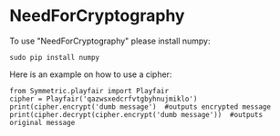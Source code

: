 NeedForCryptography
==========

To use "NeedForCryptography" please install numpy:

    sudo pip install numpy
    
Here is an example on how to use a cipher:

    from Symmetric.playfair import Playfair
    cipher = Playfair('qazwsxedcrfvtgbyhnujmiklo')
    print(cipher.encrypt('dumb message')  #outputs encrypted message
    print(cipher.decrypt(cipher.encrypt('dumb message'))  #outputs original message
